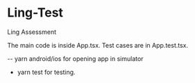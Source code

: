 # Ling-Test
Ling Assessment

The main code is inside App.tsx.
Test cases are in App.test.tsx.

-- yarn android/ios for opening app in simulator
- yarn test for testing.
